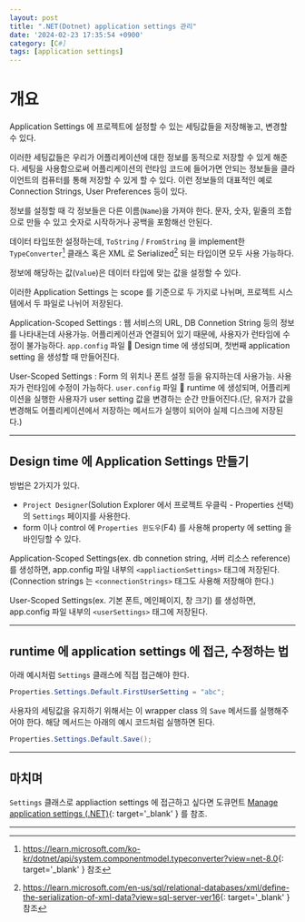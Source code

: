 ```yaml
---
layout: post
title: ".NET(Dotnet) application settings 관리"
date: '2024-02-23 17:35:54 +0900'
category: [C#]
tags: [application settings]
---
```


# 개요
Application Settings 에 프로젝트에 설정할 수 있는 세팅값들을 저장해놓고, 변경할 수 있다.

이러한 세팅값들은 우리가 어플리케이션에 대한 정보를 동적으로 저장할 수 있게 해준다. 세팅을 사용함으로써 어플리케이션의 런타임 코드에 들어가면 안되는 정보들을 클라이언트의 컴퓨터를 통해 저장할 수 있게 할 수 있다. 이런 정보들의 대표적인 예로 Connection Strings, User Preferences 등이 있다.

정보를 설정할 때 각 정보들은 다른 이름(`Name`)을 가져야 한다. 문자, 숫자, 밑줄의 조합으로 만들 수 있고 숫자로 시작하거나 공백을 포함해선 안된다.

데이터 타입또한 설정하는데, `ToString` / `FromString` 을 implement한 `TypeConverter`[^fn1] 클래스 혹은 XML 로 Serialized[^fn2] 되는 타입이면 모두 사용 가능하다.

정보에 해당하는 값(`Value`)은 데이터 타입에 맞는 값을 설정할 수 있다.

이러한 Application Settings 는 scope 를 기준으로 두 가지로 나뉘며, 프로젝트 시스템에서 두 파일로 나뉘어 저장된다.

Application-Scoped Settings
: 웹 서비스의 URL, DB Connetion String 등의 정보를 나타내는데 사용가능. 어플리케이션과 연결되어 있기 때문에, 사용자가 런타임에 수정이 불가능하다. `app.config` 파일 🟰 Design time 에 생성되며, 첫번째 application setting 을 생성할 때 만들어진다.

User-Scoped Settings
: Form 의 위치나 폰트 설정 등을 유지하는데 사용가능. 사용자가 런타임에 수정이 가능하다. `user.config` 파일 🟰 runtime 에 생성되며, 어플리케이션을 실행한 사용자가 user setting 값을 변경하는 순간 만들어진다.(단, 유저가 값을 변경해도 어플리케이션에서 저장하는 메서드가 실행이 되어야 실제 디스크에 저장된다.)

---

## Design time 에 Application Settings 만들기
방법은 2가지가 있다.

- `Project Designer`(Solution Explorer 에서 프로젝트 우클릭 - Properties 선택) 의 `Settings` 페이지를 사용한다.
- form 이나 control 에 `Properties 윈도우`(F4) 를 사용해 property 에 setting 을 바인딩할 수 있다.

Application-Scoped Settings(ex. db connetion string, 서버 리소스 reference) 를 생성하면, app.config 파일 내부의 `<appliactionSettings>` 태그에 저장된다.(Connection strings 는 `<connectionStrings>` 태그도 사용해 저장해야 한다.)

User-Scoped Settings(ex. 기본 폰트, 메인페이지, 창 크기) 를 생성하면, app.config 파일 내부의 `<userSettings>` 태그에 저장된다.

---

## runtime 에 application settings 에 접근, 수정하는 법
아래 예시처럼 `Settings` 클래스에 직접 접근해야 한다.

```cs
Properties.Settings.Default.FirstUserSetting = "abc";
```

사용자의 세팅값을 유지하기 위해서는 이 wrapper class 의 `Save` 메서드를 실행해주어야 한다. 해당 메서드는 아래의 예시 코드처럼 실행하면 된다.

```cs
Properties.Settings.Default.Save();
```

---

## 마치며
`Settings` 클래스로 appliaction settings 에 접근하고 싶다면 도큐먼트 [Manage application settings (.NET)](https://learn.microsoft.com/en-us/dotnet/desktop/winforms/advanced/application-settings-overview?view=netframeworkdesktop-4.8){: target='_blank' } 를 참조.

---

[^fn1]: <https://learn.microsoft.com/ko-kr/dotnet/api/system.componentmodel.typeconverter?view=net-8.0>{: target='_blank' } 참조
[^fn2]: <https://learn.microsoft.com/en-us/sql/relational-databases/xml/define-the-serialization-of-xml-data?view=sql-server-ver16>{: target='_blank' } 참조